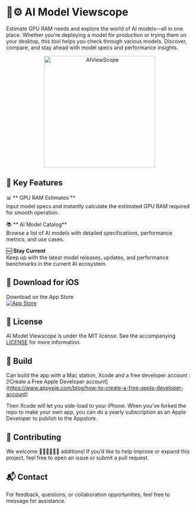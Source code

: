 # 🔭⚙️ AI Model Viewscope  
Estimate GPU RAM needs and explore the world of AI models—all in one place. Whether you're deploying a model for production or trying them on your desktop, this tool helps you check through various models. Discover, compare, and stay ahead with model specs and performance insights.

<p align="center">
  <img alt="AIViewScope" title="AIViewScope" src="screenshots/AIVIewScopeScroll1.gif" width=300>
</p>

## 🚀 Key Features

📊 ** GPU RAM Estimates **  
Input model specs and instantly calculate the estimated GPU RAM required for smooth operation.

📚 ** AI Model Catalog**  
Browse a list of AI models with detailed specifications, performance metrics, and use cases.

🆕 **Stay Current**  
Keep up with the latest model releases, updates, and performance benchmarks in the current AI ecosystem.

## 📱 Download for iOS

Download on the App Store  
[![App Store](https://developer.apple.com/assets/elements/badges/download-on-the-app-store.svg)](https://apps.apple.com/us/app/a-i-viewscope/id6742653868)

## 📝 License

AI Model Viewscope is under the MIT license. See the accompanying [LICENSE](LICENSE) for more information.

##  🔧 Build
Can build the app with a Mac station, Xcode and a free developer account : [!Create a Free Apple Developer account] (https://www.appypie.com/blog/how-to-create-a-free-apple-developer-account)

Then Xcode will let you side-load to your iPhone. When you’ve forked the repo to make your own app, you can do a yearly subscription as an Apple Developer to publish to the Appstore. 

## 🤝 Contributing

We welcome 👩🏾‍💻👨🏾‍💻 additions! If you’d like to help improve or expand this project, feel free to open an issue or submit a pull request.

## 📬 Contact

For feedback, questions, or collaboration opportunities, feel free to message for assistance.
